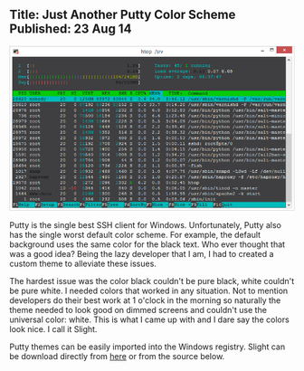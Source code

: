 Title: Just Another Putty Color Scheme
Published: 23 Aug 14
---

![Screenshot of the new colors](content/images/2014/Aug/2014-08-23_19-51-12.png)

Putty is the single best SSH client for Windows. Unfortunately, Putty also has the single worst default color scheme. For example, the default background uses the same color for the black text. Who ever thought that was a good idea? Being the lazy developer that I am, I had to created a custom theme to alleviate these issues. 

The hardest issue was the color black couldn't be pure black, white couldn't be pure white. I needed colors that worked in any situation. Not to mention developers do their best work at 1 o'clock in the morning so naturally the theme needed to look good on dimmed screens and couldn't use the universal color: white. This is what I came up with and I dare say the colors look nice. I call it Slight. 

Putty themes can be easily imported into the Windows registry. Slight can be download directly from [here](https://gist.github.com/Silvenga/13d2f20d807b4a5c3ce3/raw/slight-putty-theme.reg) or from the source below. 

<code data-gist-id="13d2f20d807b4a5c3ce3"></code>